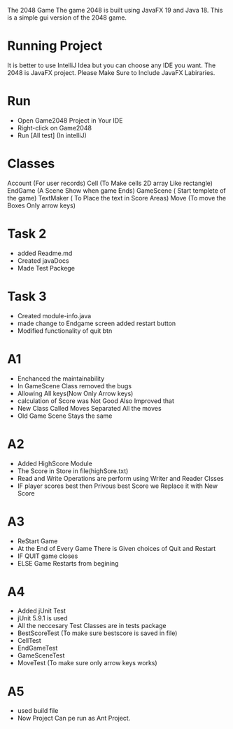 The 2048 Game
The game 2048 is built using JavaFX 19 and Java 18. This is a simple gui version of the 2048 game.


# Running Project
It is better to use IntelliJ Idea but you can choose any IDE you want. The 2048 is JavaFX project.
Please Make Sure to Include JavaFX Labiraries.

# Run
* Open Game2048 Project in Your IDE
* Right-click on Game2048
* Run [All test] (In intelliJ)

# Classes
Account (For user records)
Cell (To Make cells 2D array Like rectangle)
EndGame (A Scene Show when game Ends)
GameScene ( Start templete of the game)
TextMaker ( To Place the text in Score Areas)
Move (To move the Boxes Only arrow keys)


# Task 2
* added Readme.md
* Created javaDocs
* Made Test Packege

# Task 3
* Created module-info.java
* made change to Endgame screen added restart button
* Modified functionality of quit btn

# A1
* Enchanced the maintainability 
* In GameScene Class removed the bugs
* Allowing All keys(Now Only Arrow keys)
* calculation of Score was Not Good Also Improved that
* New Class Called Moves Separated All the moves
* Old  Game Scene Stays the same

# A2
* Added HighScore Module
* The Score in Store in file(highSore.txt)
* Read and Write Operations are perform using Writer and Reader Clsses
* IF player scores best then Privous best Score we Replace it with New Score

# A3
* ReStart Game
* At the End of Every Game There is Given choices of Quit and Restart
* IF QUIT game closes
* ELSE Game Restarts from begining

# A4
* Added jUnit Test
* jUnit 5.9.1 is used
* All the neccesary Test Classes are in tests package
* BestScoreTest (To make sure bestscore is saved in file)
* CellTest 
* EndGameTest
* GameSceneTest
* MoveTest (To make sure only arrow keys works)


#  A5
* used build file
* Now Project Can pe run as Ant Project.
